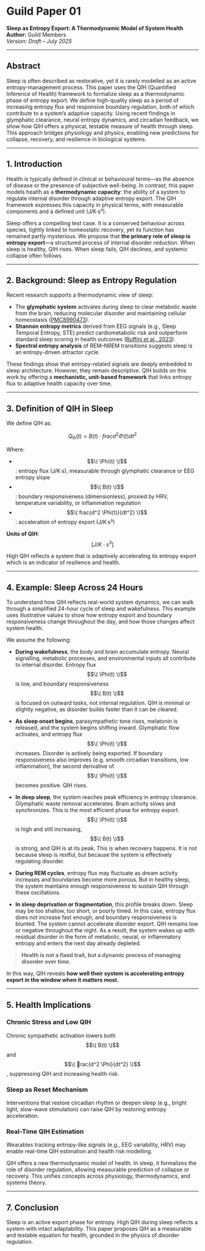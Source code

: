 
# Guild Paper 01  
**Sleep as Entropy Export: A Thermodynamic Model of System Health**  
**Author:** Guild Members  
*Version: Draft – July 2025*

---

## Abstract

Sleep is often described as restorative, yet it is rarely modelled as an active entropy-management process. This paper uses the QIH (Quantified Inference of Health) framework to formalize sleep as a thermodynamic phase of entropy export. We define high-quality sleep as a period of increasing entropy flux and responsive boundary regulation, both of which contribute to a system’s adaptive capacity. Using recent findings in glymphatic clearance, neural entropy dynamics, and circadian feedback, we show how QIH offers a physical, testable measure of health through sleep. This approach bridges physiology and physics, enabling new predictions for collapse, recovery, and resilience in biological systems.

---

## 1. Introduction

Health is typically defined in clinical or behavioural terms—as the absence of disease or the presence of subjective well-being. In contrast, this paper models health as a **thermodynamic capacity**: the ability of a system to regulate internal disorder through adaptive entropy export. The QIH framework expresses this capacity in physical terms, with measurable components and a defined unit (J/K·s³).

Sleep offers a compelling test case. It is a conserved behaviour across species, tightly linked to homeostatic recovery, yet its function has remained partly mysterious. We propose that **the primary role of sleep is entropy export**—a structured process of internal disorder reduction. When sleep is healthy, QIH rises. When sleep fails, QIH declines, and systemic collapse often follows.

---

## 2. Background: Sleep as Entropy Regulation

Recent research supports a thermodynamic view of sleep:

- The **glymphatic system** activates during sleep to clear metabolic waste from the brain, reducing molecular disorder and maintaining cellular homeostasis ([PMC8990473](https://pubmed.ncbi.nlm.nih.gov/39995712/)).
- **Shannon entropy metrics** derived from EEG signals (e.g., Sleep Temporal Entropy, STE) predict cardiometabolic risk and outperform standard sleep scoring in health outcomes ([Ruffini et al., 2023](https://www.mdpi.com/2077-0383/14/3/926)).
- **Spectral entropy analysis** of REM–NREM transitions suggests sleep is an entropy-driven attractor cycle.

These findings show that entropy-related signals are deeply embedded in sleep architecture. However, they remain descriptive. QIH builds on this work by offering a **mechanistic, unit-based framework** that links entropy flux to adaptive health capacity over time.

---

## 3. Definition of QIH in Sleep

We define QIH as:

$$
Q_{\mathrm{ih}}(t) = B(t) \cdot frac{d^2 \Phi(t)}{dt^2}
$$

Where:

- $$\( \Phi(t) \)$$: entropy flux (J/K·s), measurable through glymphatic clearance or EEG entropy slope  
- $$\( B(t) \)$$: boundary responsiveness (dimensionless), proxied by HRV, temperature variability, or inflammation regulation  
- $$\( frac{d^2 \Phi(t)}{dt^2} \)$$: acceleration of entropy export (J/K·s³)

**Units of QIH**:  
$$
[J/K \cdot s^3]
$$

High QIH reflects a system that is adaptively accelerating its entropy export which is an indicator of resilience and health.

---

## 4. Example: Sleep Across 24 Hours

To understand how QIH reflects real-world system dynamics, we can walk through a simplified 24-hour cycle of sleep and wakefulness. This example uses illustrative values to show how entropy export and boundary responsiveness change throughout the day, and how those changes affect system health.

We assume the following:

- **During wakefulness**, the body and brain accumulate entropy. Neural signalling, metabolic processes, and environmental inputs all contribute to internal disorder. Entropy flux $$\( \Phi(t) \)$$ is low, and boundary responsiveness $$\( B(t) \)$$ is focused on outward tasks, not internal regulation. QIH is minimal or slightly negative, as disorder builds faster than it can be cleared.

- **As sleep onset begins**, parasympathetic tone rises, melatonin is released, and the system begins shifting inward. Glymphatic flow activates, and entropy flux $$\( \Phi(t) \)$$ increases. Disorder is actively being exported. If boundary responsiveness also improves (e.g. smooth circadian transitions, low inflammation), the second derivative of $$\( \Phi(t) \)$$ becomes positive. QIH rises.

- **In deep sleep**, the system reaches peak efficiency in entropy clearance. Glymphatic waste removal accelerates. Brain activity slows and synchronizes. This is the most efficient phase for entropy export. $$\( \Phi(t) \)$$ is high and still increasing, $$\( B(t) \)$$ is strong, and QIH is at its peak. This is when recovery happens. It is not because sleep is restful, but because the system is effectively regulating disorder.

- **During REM cycles**, entropy flux may fluctuate as dream activity increases and boundaries become more porous. But in healthy sleep, the system maintains enough responsiveness to sustain QIH through these oscillations.

- **In sleep deprivation or fragmentation**, this profile breaks down. Sleep may be too shallow, too short, or poorly timed. In this case, entropy flux does not increase fast enough, and boundary responsiveness is blunted. The system cannot accelerate disorder export. QIH remains low or negative throughout the night. As a result, the system wakes up with residual disorder in the form of metabolic, neural, or inflammatory entropy and enters the next day already depleted.

> **Health is not a fixed trait, but a dynamic process of managing disorder over time.**

In this way, QIH reveals **how well their system is accelerating entropy export in the window when it matters most.**

---

## 5. Health Implications

### Chronic Stress and Low QIH

Chronic sympathetic activation lowers both $$\( B(t) \)$$ and $$\( rac{d^2 \Phi}{dt^2} \)$$, suppressing QIH and increasing health risk.

### Sleep as Reset Mechanism

Interventions that restore circadian rhythm or deepen sleep (e.g., bright light, slow-wave stimulation) can raise QIH by restoring entropy acceleration.

### Real-Time QIH Estimation

Wearables tracking entropy-like signals (e.g., EEG variability, HRV) may enable real-time QIH estimation and health risk modelling.

QIH offers a new thermodynamic model of health. In sleep, it formalizes the role of disorder regulation, allowing measurable prediction of collapse or recovery. This unifies concepts across physiology, thermodynamics, and systems theory.

---

## 7. Conclusion

Sleep is an active export phase for entropy. High QIH during sleep reflects a system with intact adaptability. This paper proposes QIH as a measurable and testable equation for health, grounded in the physics of disorder regulation.
